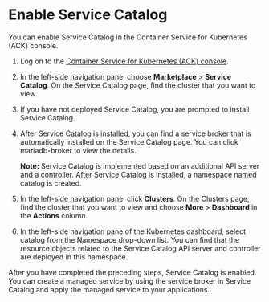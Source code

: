 # Enable Service Catalog

You can enable Service Catalog in the Container Service for Kubernetes \(ACK\) console.

1.  Log on to the [Container Service for Kubernetes \(ACK\) console](https://cs.console.aliyun.com).

2.  In the left-side navigation pane, choose **Marketplace** \> **Service Catalog**. On the Service Catalog page, find the cluster that you want to view.

3.  If you have not deployed Service Catalog, you are prompted to install Service Catalog.

4.  After Service Catalog is installed, you can find a service broker that is automatically installed on the Service Catalog page. You can click mariadb-broker to view the details.

    **Note:** Service Catalog is implemented based on an additional API server and a controller. After Service Catalog is installed, a namespace named catalog is created.

5.  In the left-side navigation pane, click **Clusters**. On the Clusters page, find the cluster that you want to view and choose **More** \> **Dashboard** in the **Actions** column.

6.  In the left-side navigation pane of the Kubernetes dashboard, select catalog from the Namespace drop-down list. You can find that the resource objects related to the Service Catalog API server and controller are deployed in this namespace.


After you have completed the preceding steps, Service Catalog is enabled. You can create a managed service by using the service broker in Service Catalog and apply the managed service to your applications.

